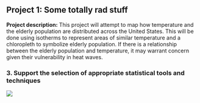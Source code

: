 ## Project 1: Some totally rad stuff

**Project description:** 
This project will attempt to map how temperature and the elderly population are distributed across the United States. This will be done using isotherms to represent areas of similar temperature and a chloropleth to symbolize elderly population. If there is a relationship between the elderly population and temperature, it may warrant concern given their vulnerability in heat waves.
### 3. Support the selection of appropriate statistical tools and techniques


<img src="images/dummy_thumbnail.jpg?raw=true"/>
